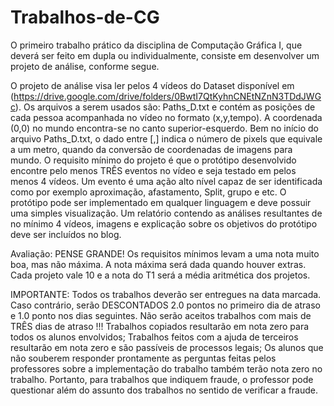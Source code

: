 # Trabalhos-de-CG

O primeiro trabalho prático da disciplina de Computação
Gráfica I, que deverá ser feito em dupla ou individualmente,
consiste em desenvolver um projeto de
análise, conforme segue.
 
O projeto de análise visa ler pelos 4 vídeos do Dataset disponível em (https://drive.google.com/drive/folders/0BwtI7QtKyhnCNEtNZnN3TDdJWGc). Os arquivos a serem usados são: Paths_D.txt e contém as posições de cada pessoa acompanhada no vídeo no formato (x,y,tempo). A coordenada (0,0) no mundo encontra-se no canto superior-esquerdo. Bem no início do arquivo Paths_D.txt, o dado entre [,] indica o número de pixels que equivale a um metro, quando da conversão de coordenadas de imagens para mundo.
O requisito mínimo do projeto é que o protótipo desenvolvido encontre pelo menos TRÊS eventos no vídeo e seja testado em pelos menos 4 vídeos. Um evento é uma ação alto nível capaz de ser identificada como por exemplo aproximação, afastamento, Split, grupo e etc. O protótipo pode ser implementado em qualquer linguagem e deve possuir uma simples visualização. Um relatório contendo as análises resultantes de no mínimo 4 vídeos, imagens e explicação sobre os objetivos do protótipo deve ser incluídos no blog.
 
 
Avaliação:
PENSE GRANDE! Os requisitos mínimos levam a uma nota muito boa, mas não máxima. A nota máxima será dada quando houver extras. Cada projeto vale 10 e a nota do T1 será a média aritmética dos projetos.
 
IMPORTANTE:
Todos os trabalhos deverão ser entregues na data marcada. 
Caso contrário, serão DESCONTADOS 2.0 pontos no primeiro dia de atraso e 1.0 ponto nos dias seguintes. Não serão aceitos trabalhos com mais de TRÊS dias de atraso !!!
Trabalhos copiados resultarão em nota zero para todos os alunos envolvidos;
Trabalhos feitos com a ajuda de terceiros resultarão em nota zero e são passíveis de processos legais;
Os alunos que não souberem responder prontamente as perguntas feitas pelos professores sobre a implementação do trabalho também terão nota zero no trabalho. Portanto, para trabalhos que indiquem fraude, o professor pode questionar além do assunto dos trabalhos no sentido de verificar a fraude.
